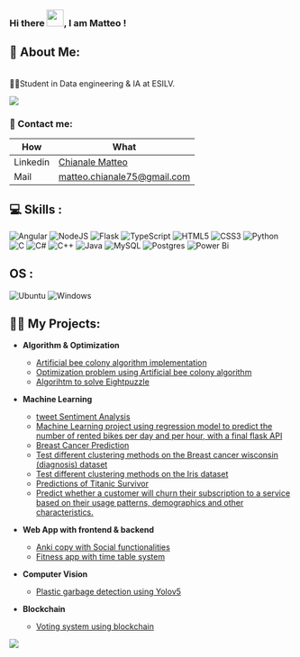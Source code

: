 ### Hi there <img src="https://raw.githubusercontent.com/MartinHeinz/MartinHeinz/master/wave.gif" width="30px">, I am Matteo !
<h2>💫 About Me:</h2>
<br>👨‍🎓Student in Data engineering & IA at ESILV.</br>

![](https://komarev.com/ghpvc/?username=mchianale&label=VISITORS)

<h3>🔗 Contact me:</h3>

| How | What |
| --- | --- |
| Linkedin | [Chianale Matteo ](https://www.linkedin.com/in/matteo-chianale/) |
| Mail | matteo.chianale75@gmail.com |

<h2> 💻 Skills :</h2>

![Angular](https://img.shields.io/badge/angular-%23DD0031.svg?style=for-the-badge&logo=angular&logoColor=white) ![NodeJS](https://img.shields.io/badge/node.js-6DA55F?style=for-the-badge&logo=node.js&logoColor=white) ![Flask](https://img.shields.io/badge/flask-%23000.svg?style=for-the-badge&logo=flask&logoColor=white) ![TypeScript](https://img.shields.io/badge/typescript-%23007ACC.svg?style=for-the-badge&logo=typescript&logoColor=white) ![HTML5](https://img.shields.io/badge/html5-%23E34F26.svg?style=for-the-badge&logo=html5&logoColor=white) ![CSS3](https://img.shields.io/badge/css3-%231572B6.svg?style=for-the-badge&logo=css3&logoColor=white) ![Python](https://img.shields.io/badge/python-3670A0?style=for-the-badge&logo=python&logoColor=ffdd54) ![C](https://img.shields.io/badge/c-%2300599C.svg?style=for-the-badge&logo=c&logoColor=white) ![C#](https://img.shields.io/badge/c%23-%23239120.svg?style=for-the-badge&logo=c-sharp&logoColor=white) ![C++](https://img.shields.io/badge/c++-%2300599C.svg?style=for-the-badge&logo=c%2B%2B&logoColor=white) ![Java](https://img.shields.io/badge/Java-ED8B00?style=for-the-badge&logo=java&logoColor=white) ![MySQL](https://img.shields.io/badge/mysql-%2300f.svg?style=for-the-badge&logo=mysql&logoColor=white) ![Postgres](https://img.shields.io/badge/postgres-%23316192.svg?style=for-the-badge&logo=postgresql&logoColor=white) ![Power Bi](https://img.shields.io/badge/power_bi-F2C811?style=for-the-badge&logo=powerbi&logoColor=black) 

<h2> OS :</h2>

![Ubuntu](https://img.shields.io/badge/Ubuntu-E95420?style=for-the-badge&logo=ubuntu&logoColor=white) ![Windows](https://img.shields.io/badge/Windows-0078D6?style=for-the-badge&logo=windows&logoColor=white)

<h2>👨‍💻 My Projects:</h2>

- <b>Algorithm & Optimization</b>
  - [Artificial bee colony algorithm implementation](https://github.com/mchianale/artificial_bee_colony)
  - [Optimization problem using Artificial bee colony algorithm](https://github.com/mchianale/Cookie-placement-optimization)
  - [Algorihtm to solve Eightpuzzle](https://github.com/mchianale/Eightpuzzle_Solver)
 
- <b>Machine Learning</b>
  - [tweet Sentiment Analysis](https://github.com/mchianale/tweet_sentiment_analysis)
  - [Machine Learning project using regression model to predict the number of rented bikes per day and per hour, with a final flask API](https://github.com/mchianale/seoul_bikes_predictions)
  - [Breast Cancer Prediction](https://github.com/mchianale/Breast-Cancer-Prediction)
  - [Test different clustering methods on the Breast cancer wisconsin (diagnosis) dataset](https://github.com/mchianale/Breast_Cancer_Clustering)
  - [Test different clustering methods on the Iris dataset](https://github.com/mchianale/Iris_Clustering_Analysis)
  - [Predictions of Titanic Survivor](https://github.com/mchianale/titanic_survivor)
  - [Predict whether a customer will churn their subscription to a service based on their usage patterns, demographics and other characteristics.](https://github.com/mchianale/telco_churn)

- <b>Web App with frontend & backend</b>
  - [Anki copy with Social functionalities](https://github.com/mchianale/Learning_Pro_Web_App)
  - [Fitness app with time table system](https://github.com/mchianale/fitlifepro)

- <b>Computer Vision</b>
  - [Plastic garbage detection using Yolov5](https://github.com/mchianale/plastic-garbage-detection)
 
- <b>Blockchain</b>
  - [Voting system using blockchain](https://github.com/mchianale/voting-system-using-blockchain)


![](https://github-readme-stats.vercel.app/api/top-langs/?username=mchianale&theme=dark&hide_border=true&include_all_commits=true&count_private=true&layout=compact)
